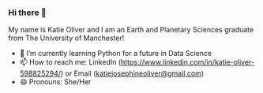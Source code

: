 ### Hi there 👋

My name is Katie Oliver and I am an Earth and Planetary Sciences graduate from The University of Manchester!

- 🌱 I’m currently learning Python for a future in Data Science
- 📫 How to reach me: LinkedIn (https://www.linkedin.com/in/katie-oliver-598825294/) or Email (katiejosephineoliver@gmail.com)
- 😄 Pronouns: She/Her

<!--
**katieoli09/katieoli09** is a ✨ _special_ ✨ repository because its `README.md` (this file) appears on your GitHub profile.

Here are some ideas to get you started:

- 🔭 I’m currently working on ...
- 🌱 I’m currently learning Python for Data Science
- 👯 I’m looking to collaborate on ...
- 🤔 I’m looking for help with ...
- 💬 Ask me about ...
- 📫 How to reach me: LinkedIn (https://www.linkedin.com/in/katie-oliver-598825294/) or Email (katiejosephineoliver@gmail.com)
- 😄 Pronouns: She/Her
- ⚡ Fun fact: ...
-->
